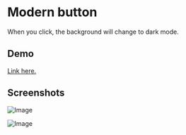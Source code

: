 

# Modern button

When you click, the background will change to dark mode.


## Demo
[Link here.](https://m4rcin7.github.io/css_001/)



## Screenshots

![Image](https://github.com/user-attachments/assets/00febd61-a282-4ed7-a70f-e0da2152fa5d)

![Image](https://github.com/user-attachments/assets/c0af1ca8-3d3b-4514-ad8a-12e9c46816ae)


